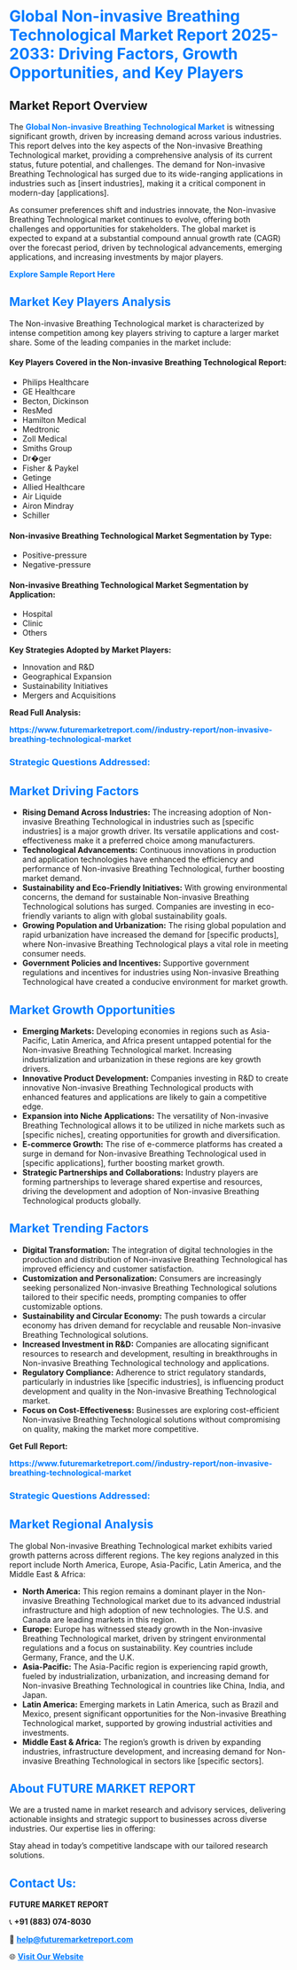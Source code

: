<h1 style="color: #007BFF;">Global Non-invasive Breathing Technological Market Report 2025-2033: Driving Factors, Growth Opportunities, and Key Players</h1>

<section id="overview">
<h2>Market Report Overview</h2>
<p>The <a href="https://www.futuremarketreport.com//industry-report/non-invasive-breathing-technological-market" style="color: #007BFF; text-decoration: none;"><strong>Global Non-invasive Breathing Technological Market</strong></a> is witnessing significant growth, driven by increasing demand across various industries. This report delves into the key aspects of the Non-invasive Breathing Technological market, providing a comprehensive analysis of its current status, future potential, and challenges. The demand for Non-invasive Breathing Technological has surged due to its wide-ranging applications in industries such as [insert industries], making it a critical component in modern-day [applications].</p>
<p>As consumer preferences shift and industries innovate, the Non-invasive Breathing Technological market continues to evolve, offering both challenges and opportunities for stakeholders. The global market is expected to expand at a substantial compound annual growth rate (CAGR) over the forecast period, driven by technological advancements, emerging applications, and increasing investments by major players.</p>
</section>

<section id="overview">
<p><a href="https://www.futuremarketreport.com//request-sample/reportId=79292" style="color: #007BFF; text-decoration: none;"><strong>Explore Sample Report Here</strong></a></p>
</section>

<section id="key-players">
<h2 style="color: #007BFF;">Market Key Players Analysis</h2>
<p>The Non-invasive Breathing Technological market is characterized by intense competition among key players striving to capture a larger market share. Some of the leading companies in the market include:</p>
<h4>Key Players Covered in the Non-invasive Breathing Technological Report:</h4>
<ul><li>Philips Healthcare</li><li>GE Healthcare</li><li>Becton, Dickinson</li><li>ResMed</li><li>Hamilton Medical</li><li>Medtronic</li><li>Zoll Medical</li><li>Smiths Group</li><li>Dr�ger</li><li>Fisher &amp; Paykel</li><li>Getinge</li><li>Allied Healthcare</li><li>Air Liquide</li><li>Airon Mindray</li><li>Schiller</li></ul>
<h4>Non-invasive Breathing Technological Market Segmentation by Type:</h4>
<ul><li>Positive-pressure</li><li>Negative-pressure</li></ul>

<h4>Non-invasive Breathing Technological Market Segmentation by Application:</h4>
<ul><li>Hospital</li><li>Clinic</li><li>Others</li></ul>
<p><strong>Key Strategies Adopted by Market Players:</strong></p>
<ul>
<li>Innovation and R&D</li>
<li>Geographical Expansion</li>
<li>Sustainability Initiatives</li>
<li>Mergers and Acquisitions</li>
</ul>
</section>

<section>
<p><strong>Read Full Analysis: </strong></p><a href="https://www.futuremarketreport.com//industry-report/non-invasive-breathing-technological-market" style="color: #007BFF; text-decoration: none;"><strong>https://www.futuremarketreport.com//industry-report/non-invasive-breathing-technological-market</strong></a>
<h3 style="color: #007BFF;">Strategic Questions Addressed:</h3>
</section>

<section id="driving-factors">
<h2 style="color: #007BFF;">Market Driving Factors</h2>
<ul>
<li><strong>Rising Demand Across Industries:</strong> The increasing adoption of Non-invasive Breathing Technological in industries such as [specific industries] is a major growth driver. Its versatile applications and cost-effectiveness make it a preferred choice among manufacturers.</li>
<li><strong>Technological Advancements:</strong> Continuous innovations in production and application technologies have enhanced the efficiency and performance of Non-invasive Breathing Technological, further boosting market demand.</li>
<li><strong>Sustainability and Eco-Friendly Initiatives:</strong> With growing environmental concerns, the demand for sustainable Non-invasive Breathing Technological solutions has surged. Companies are investing in eco-friendly variants to align with global sustainability goals.</li>
<li><strong>Growing Population and Urbanization:</strong> The rising global population and rapid urbanization have increased the demand for [specific products], where Non-invasive Breathing Technological plays a vital role in meeting consumer needs.</li>
<li><strong>Government Policies and Incentives:</strong> Supportive government regulations and incentives for industries using Non-invasive Breathing Technological have created a conducive environment for market growth.</li>
</ul>
</section>

<section id="growth-opportunities">
<h2 style="color: #007BFF;">Market Growth Opportunities</h2>
<ul>
<li><strong>Emerging Markets:</strong> Developing economies in regions such as Asia-Pacific, Latin America, and Africa present untapped potential for the Non-invasive Breathing Technological market. Increasing industrialization and urbanization in these regions are key growth drivers.</li>
<li><strong>Innovative Product Development:</strong> Companies investing in R&D to create innovative Non-invasive Breathing Technological products with enhanced features and applications are likely to gain a competitive edge.</li>
<li><strong>Expansion into Niche Applications:</strong> The versatility of Non-invasive Breathing Technological allows it to be utilized in niche markets such as [specific niches], creating opportunities for growth and diversification.</li>
<li><strong>E-commerce Growth:</strong> The rise of e-commerce platforms has created a surge in demand for Non-invasive Breathing Technological used in [specific applications], further boosting market growth.</li>
<li><strong>Strategic Partnerships and Collaborations:</strong> Industry players are forming partnerships to leverage shared expertise and resources, driving the development and adoption of Non-invasive Breathing Technological products globally.</li>
</ul>
</section>

<section id="trending-factors">
<h2 style="color: #007BFF;">Market Trending Factors</h2>
<ul>
<li><strong>Digital Transformation:</strong> The integration of digital technologies in the production and distribution of Non-invasive Breathing Technological has improved efficiency and customer satisfaction.</li>
<li><strong>Customization and Personalization:</strong> Consumers are increasingly seeking personalized Non-invasive Breathing Technological solutions tailored to their specific needs, prompting companies to offer customizable options.</li>
<li><strong>Sustainability and Circular Economy:</strong> The push towards a circular economy has driven demand for recyclable and reusable Non-invasive Breathing Technological solutions.</li>
<li><strong>Increased Investment in R&D:</strong> Companies are allocating significant resources to research and development, resulting in breakthroughs in Non-invasive Breathing Technological technology and applications.</li>
<li><strong>Regulatory Compliance:</strong> Adherence to strict regulatory standards, particularly in industries like [specific industries], is influencing product development and quality in the Non-invasive Breathing Technological market.</li>
<li><strong>Focus on Cost-Effectiveness:</strong> Businesses are exploring cost-efficient Non-invasive Breathing Technological solutions without compromising on quality, making the market more competitive.</li>
</ul>
</section>

<section>
<p><strong>Get Full Report: </strong></p><a href="https://www.futuremarketreport.com//industry-report/non-invasive-breathing-technological-market" style="color: #007BFF; text-decoration: none;"><strong>https://www.futuremarketreport.com//industry-report/non-invasive-breathing-technological-market</strong></a>
<h3 style="color: #007BFF;">Strategic Questions Addressed:</h3>
</section>


<section id="regional-analysis">
<h2 style="color: #007BFF;">Market Regional Analysis</h2>
<p>The global Non-invasive Breathing Technological market exhibits varied growth patterns across different regions. The key regions analyzed in this report include North America, Europe, Asia-Pacific, Latin America, and the Middle East & Africa:</p>
<ul>
<li><strong>North America:</strong> This region remains a dominant player in the Non-invasive Breathing Technological market due to its advanced industrial infrastructure and high adoption of new technologies. The U.S. and Canada are leading markets in this region.</li>
<li><strong>Europe:</strong> Europe has witnessed steady growth in the Non-invasive Breathing Technological market, driven by stringent environmental regulations and a focus on sustainability. Key countries include Germany, France, and the U.K.</li>
<li><strong>Asia-Pacific:</strong> The Asia-Pacific region is experiencing rapid growth, fueled by industrialization, urbanization, and increasing demand for Non-invasive Breathing Technological in countries like China, India, and Japan.</li>
<li><strong>Latin America:</strong> Emerging markets in Latin America, such as Brazil and Mexico, present significant opportunities for the Non-invasive Breathing Technological market, supported by growing industrial activities and investments.</li>
<li><strong>Middle East & Africa:</strong> The region’s growth is driven by expanding industries, infrastructure development, and increasing demand for Non-invasive Breathing Technological in sectors like [specific sectors].</li>
</ul>
</section>

<footer>
<h2 style="color: #007BFF;">About FUTURE MARKET REPORT</h2>
<p>We are a trusted name in market research and advisory services, delivering actionable insights and strategic support to businesses across diverse industries. Our expertise lies in offering:</p>

<p>Stay ahead in today’s competitive landscape with our tailored research solutions.</p>

<h2 style="color: #007BFF;">Contact Us:</h2>
<p><strong>FUTURE MARKET REPORT</strong></p>
<p>📞 <strong>+91 (883) 074-8030</strong></p>
<p>📧 <strong><a href="mailto:help@futuremarketreport.com" style="color: #007BFF;">help@futuremarketreport.com</a></strong></p>
<p>🌐 <strong><a href="https://www.futuremarketreport.com/" style="color: #007BFF;">Visit Our Website</a></strong></p>
</footer>